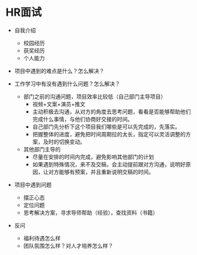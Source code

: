 # HR面试
- 自我介绍
	- 校园经历
	- 获奖经历
	- 个人能力
- 项目中遇到的难点是什么？怎么解决？
- 工作学习中有没有遇到什么问题？怎么解决？
	- 部门之前的沟通问题，项目效率比较低（自己部门主导项目）
		- 视频+文案+演员+推文
		- 主动积极去沟通，从对方的角度去思考问题，看看是否能够帮助他们完成什么事情，与他们协商好交接的时间。
		- 自己部门先分析下这个项目我们哪些是可以先完成的，先落实。
		- 把握整体的进度，避免把时间周期拉的太长，指定可以灵活调整的方案，及时的切换变动。
	- 其他部门主导的
		- 尽量在安排的时间内完成，避免影响其他部门的计划
		- 如果遇到特殊情况，来不及交稿，会主动提前跟对方沟通，说明好原因，让对方能够有预案，并且重新说明交稿的时间。
- 项目中遇到问题
	- 摆正心态
	- 定位问题
	- 思考解决方案，寻求导师帮助（经验），查找资料（书籍）

- 反问
	- 福利待遇怎么样
	- 团队氛围怎么样？对人才培养怎么样？